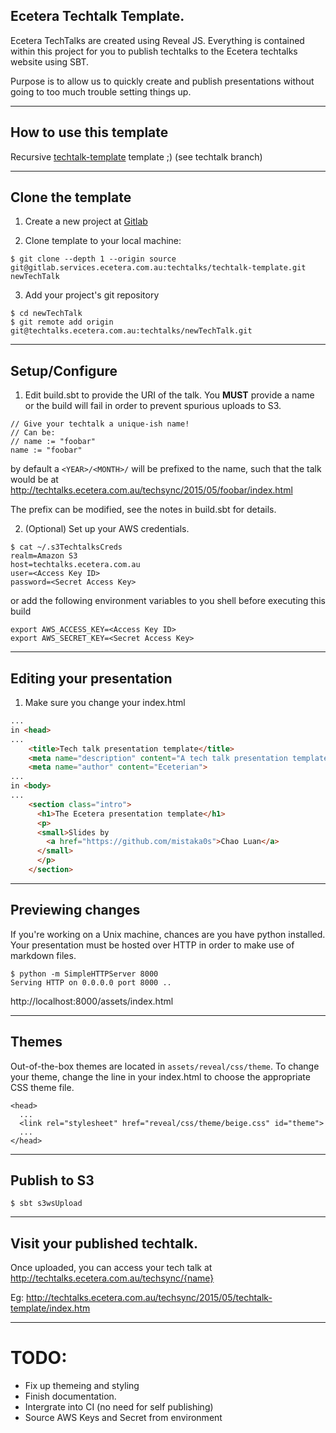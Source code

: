 ## Ecetera Techtalk Template.

Ecetera TechTalks are created using Reveal JS.
Everything is contained within this project for you to publish techtalks to the Ecetera techtalks website using SBT.

Purpose is to allow us to quickly create and publish presentations without going to too much trouble setting things up.

---

## How to use this template
Recursive [techtalk-template](http://techtalks.ecetera.com.au/techsync/2015/05/techtalk-template/index.html) template ;) (see techtalk branch)


---

## Clone the template
1. Create a new project at [Gitlab](https://gitlab.services.ecetera.com.au/groups/techtalks)
[](link)

2. Clone template  to your local machine:

```
$ git clone --depth 1 --origin source git@gitlab.services.ecetera.com.au:techtalks/techtalk-template.git newTechTalk
```

3. Add your project's git repository

```
$ cd newTechTalk
$ git remote add origin git@techtalks.ecetera.com.au:techtalks/newTechTalk.git
```

---

## Setup/Configure
1. Edit build.sbt to provide the URI of the talk. You __MUST__ provide a name or the build will fail in order to prevent
spurious uploads to S3.

```
// Give your techtalk a unique-ish name!
// Can be:
// name := "foobar"
name := "foobar"
```

by default a ```<YEAR>/<MONTH>/``` will be prefixed to the name, such that the talk would be at
    http://techtalks.ecetera.com.au/techsync/2015/05/foobar/index.html

The prefix can be modified, see the notes in build.sbt for details.

2. (Optional) Set up your AWS credentials.

```
$ cat ~/.s3TechtalksCreds
realm=Amazon S3
host=techtalks.ecetera.com.au
user=<Access Key ID>
password=<Secret Access Key>
```

or add the following environment variables to you shell before executing this build

```
export AWS_ACCESS_KEY=<Access Key ID>
export AWS_SECRET_KEY=<Secret Access Key>
```

---

## Editing your presentation
1. Make sure you change your index.html
```html
...
in <head>
...
    <title>Tech talk presentation template</title>
    <meta name="description" content="A tech talk presentation template ">
    <meta name="author" content="Eceterian">
...
in <body>
...
    <section class="intro">
      <h1>The Ecetera presentation template</h1>
      <p>
      <small>Slides by
        <a href="https://github.com/mistaka0s">Chao Luan</a>
      </small>
      </p>
    </section>
```

---

## Previewing changes
If you're working on a Unix machine, chances are you have python installed. Your presentation must be hosted over HTTP in order to make use of markdown files.

```
$ python -m SimpleHTTPServer 8000
Serving HTTP on 0.0.0.0 port 8000 ..
```

http://localhost:8000/assets/index.html

---

## Themes

Out-of-the-box themes are located in `assets/reveal/css/theme`.
To change your theme, change the line in your index.html to choose the
appropriate CSS theme file.

    <head>
      ...
      <link rel="stylesheet" href="reveal/css/theme/beige.css" id="theme">
      ...
    </head>
    
---

## Publish to S3

```shell
$ sbt s3wsUpload
```

---

## Visit your published techtalk.
Once uploaded, you can access your tech talk at
http://techtalks.ecetera.com.au/techsync/{name}

Eg:
http://techtalks.ecetera.com.au/techsync/2015/05/techtalk-template/index.htm

---

# TODO:
* Fix up themeing and styling
* Finish documentation.
* Intergrate into CI (no need for self publishing)
* Source AWS Keys and Secret from environment
